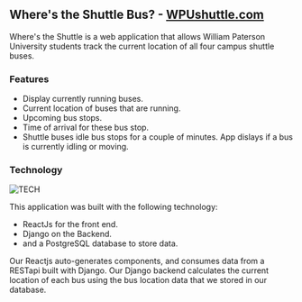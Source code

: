 ## Where's the Shuttle Bus? - [WPUshuttle.com](http://www.wpushuttle.com)

Where's the Shuttle is a web application that allows William Paterson University students track the current location of all four campus shuttle buses.
### Features

- Display currently running buses.
- Current location of buses that are running.
- Upcoming bus stops.
- Time of arrival for these bus stop.
- Shuttle buses idle bus stops for a couple of minutes. App dislays if a bus is currently idling or moving.


### Technology

![TECH](http://www.rodantnyreyes.com/images/wpshuttle/shuttle_stack.png "TECH")

This application was built with the following technology:
- ReactJs for the front end.
- Django on the Backend.
- and a PostgreSQL database to store data.

Our Reactjs auto-generates components, and consumes data from a RESTapi built with Django. Our Django backend calculates the current location of each bus using the bus location data that we stored in our database.


